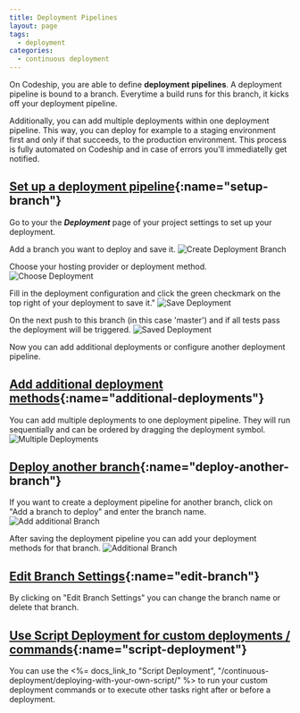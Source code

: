 ```yaml
---
title: Deployment Pipelines
layout: page
tags:
  - deployment
categories:
  - continuous deployment
---
```

On Codeship, you are able to define **deployment pipelines**. A deployment pipeline is bound to a branch. Everytime a build runs for this branch, it kicks off your deployment pipeline.

Additionally, you can add multiple deployments within one deployment pipeline. This way, you can deploy for example to a staging environment first and only if that succeeds, to the production environment. This process is fully automated on Codeship and in case of errors you'll immediatelly get notified.

## [Set up a deployment pipeline](#setup-branch){:name="setup-branch"}
Go to your the ***Deployment*** page of your project settings to set up your deployment.

Add a branch you want to deploy and save it.
![Create Deployment Branch](deployment/create_branch.png)

Choose your hosting provider or deployment method.
![Choose Deployment](deployment/choose_deployment.png)

Fill in the deployment configuration and click the green checkmark on the top right of your deployment to save it."
![Save Deployment](deployment/save_deployment.png)

On the next push to this branch (in this case 'master') and if all tests pass the deployment will be triggered.
![Saved Deployment](deployment/saved_deployment.png)

Now you can add additional deployments or configure another deployment pipeline.

## [Add additional deployment methods](#additional-deployments){:name="additional-deployments"}

You can add multiple deployments to one deployment pipeline. They will run sequentially and can be ordered by dragging the deployment symbol.
![Multiple Deployments](deployment/multiple_deployments.png)

## [Deploy another branch](#deploy-another-branch){:name="deploy-another-branch"}
If you want to create a deployment pipeline for another branch, click on "Add a branch to deploy" and enter the branch name.
![Add additional Branch](deployment/add_additional_branch.png)

After saving the deployment pipeline you can add your deployment methods for that branch.
![Additional Branch](deployment/second_branch.png)

## [Edit Branch Settings](#edit-branch){:name="edit-branch"}
By clicking on "Edit Branch Settings" you can change the branch name or delete that branch.

## [Use Script Deployment for custom deployments / commands](#script-deployment){:name="script-deployment"}

You can use the <%= docs_link_to "Script Deployment", "/continuous-deployment/deploying-with-your-own-script/" %> to run your custom deployment commands or to execute other tasks right after or before a deployment.
